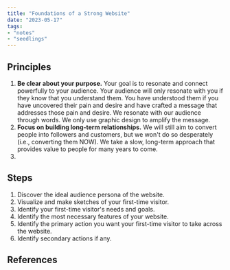 ```yaml
---
title: "Foundations of a Strong Website"
date: "2023-05-17"
tags:
- "notes"
- "seedlings"
---
```


## Principles
1. **Be clear about your purpose.** Your goal is to resonate and connect powerfully to your audience. Your audience will only resonate with you if they know that you understand them. You have understood them if you have uncovered their pain and desire and have crafted a message that addresses those pain and desire. We resonate with our audience through words. We only use graphic design to amplify the message.
2. **Focus on building long-term relationships.** We will still aim to convert people into followers and customers, but we won't do so desperately (i.e., converting them NOW). We take a slow, long-term approach that provides value to people for many years to come.
3. 

## Steps
1. Discover the ideal audience persona of the website.
2. Visualize and make sketches of your first-time visitor.
3. Identify your first-time visitor's needs and goals.
4. Identify the most necessary features of your website.
5. Identify the primary action you want your first-time visitor to take across the website.
6. Identify secondary actions if any.

## References